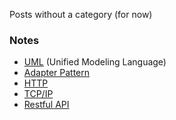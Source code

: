 <!--
.. title: Misc
.. slug: misc
.. date: 2020-02-11 01:19:55 UTC-08:00
.. tags: 
.. category: 
.. link: 
.. description: 
.. type: text
-->

Posts without a category (for now)

### Notes
- [UML](../posts/uml) (Unified Modeling Language)
- [Adapter Pattern](../posts/adapter-pattern)
- [HTTP](../posts/http)
- [TCP/IP](../posts/tcpip)
- [Restful API](../posts/restful-api)
